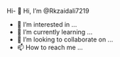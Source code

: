 Hi- 👋 Hi, I’m @Rkzaidali7219
- 👀 I’m interested in ...
- 🌱 I’m currently learning ...
- 💞️ I’m looking to collaborate on ...
- 📫 How to reach me ...

<!---
Rkzaidali7219/Rkzaidali7219 is a ✨ special ✨ repository because its `README.md` (this file) appears on your GitHub profile.
You can click the Preview link to take a look at your changes.
Open wars story and the rest is history
